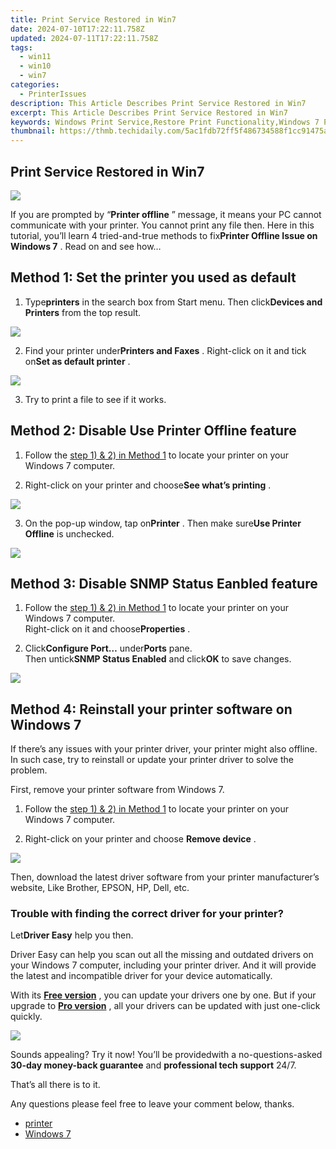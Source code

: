 ```yaml
---
title: Print Service Restored in Win7
date: 2024-07-10T17:22:11.758Z
updated: 2024-07-11T17:22:11.758Z
tags:
  - win11
  - win10
  - win7
categories:
  - PrinterIssues
description: This Article Describes Print Service Restored in Win7
excerpt: This Article Describes Print Service Restored in Win7
keywords: Windows Print Service,Restore Print Functionality,Windows 7 Printer Error,Print Service Restoration Tips,Windows 7 Print Troubleshooting,Enable Windows 7 Printers,Windows 7 Print Service Status
thumbnail: https://thmb.techidaily.com/5ac1fdb72ff5f486734588f1cc91475aa04db1c8438011d2d41a4363ede19ca9.jpg
---
```


## Print Service Restored in Win7

![](https://images.drivereasy.com/wp-content/uploads/2017/06/1-13.png)

 If you are prompted by “**Printer offline** ” message, it means your PC cannot communicate with your printer. You cannot print any file then. Here in this tutorial, you’ll learn 4 tried-and-true methods to fix**Printer Offline Issue on Windows 7** . Read on and see how…

## **Method 1: Set the printer you used as default**

 1) Type**printers** in the search box from Start menu. Then click**Devices and Printers** from the top result.

![](https://images.drivereasy.com/wp-content/uploads/2017/06/2.jpg)

 2) Find your printer under**Printers and Faxes** . Right-click on it and tick on**Set as default printer** .

![](https://images.drivereasy.com/wp-content/uploads/2017/06/2-12.png)

3) Try to print a file to see if it works.

## **Method 2: Disable Use Printer Offline feature**

 1) Follow the [step 1) & 2) in Method 1](#Printer) to locate your printer on your Windows 7 computer.

 2) Right-click on your printer and choose**See what’s printing** .

![](https://images.drivereasy.com/wp-content/uploads/2017/06/3-11.png)

 3) On the pop-up window, tap on**Printer** . Then make sure**Use Printer Offline** is unchecked.

![](https://images.drivereasy.com/wp-content/uploads/2017/06/4-10.png)

## **Method 3: Disable SNMP Status Eanbled feature**

1) Follow the [step 1) & 2) in Method 1](#Printer)  to locate your printer on your Windows 7 computer.  
 Right-click on it and choose**Properties** .

2) Click**Configure Port…** under**Ports** pane.  
 Then untick**SNMP Status Enabled** and click**OK** to save changes.

![](https://images.drivereasy.com/wp-content/uploads/2017/06/5-13.png)

## **Method 4: Reinstall your printer software on Windows 7**

 If there’s any issues with your printer driver, your printer might also offline. In such case, try to reinstall or update your printer driver to solve the problem.

First, remove your printer software from Windows 7.

1) Follow the [step 1) & 2) in Method 1](#Printer) to locate your printer on your Windows 7 computer.

2) Right-click on your printer and choose **Remove device** .

![](https://images.drivereasy.com/wp-content/uploads/2017/06/6-11.png)

 Then, download the latest driver software from your printer manufacturer’s website, Like Brother, EPSON, HP, Dell, etc.

### Trouble with finding the correct driver for your printer?

 Let**Driver Easy** help you then.

 Driver Easy can help you scan out all the missing and outdated drivers on your Windows 7 computer, including your printer driver. And it will provide the latest and incompatible driver for your device automatically.

 With its **[Free version](https://tools.techidaily.com/drivereasy/download/)**  , you can update your drivers one by one. But if your upgrade to **[Pro version](https://tools.techidaily.com/drivereasy/download/)**  , all your drivers can be updated with just one-click quickly.

![](https://images.drivereasy.com/wp-content/uploads/2021/10/update-hp-printer-driver-2.jpg)

 Sounds appealing? Try it now! You’ll be providedwith a no-questions-asked **30-day money-back guarantee** and **professional tech support**  24/7.

That’s all there is to it.

Any questions please feel free to leave your comment below, thanks.

* [printer](https://tools.techidaily.com/drivereasy/download/)
* [Windows 7](https://tools.techidaily.com/drivereasy/download/)

<ins class="adsbygoogle"
     style="display:block"
     data-ad-format="autorelaxed"
     data-ad-client="ca-pub-7571918770474297"
     data-ad-slot="1223367746"></ins>



<ins class="adsbygoogle"
     style="display:block"
     data-ad-client="ca-pub-7571918770474297"
     data-ad-slot="8358498916"
     data-ad-format="auto"
     data-full-width-responsive="true"></ins>




